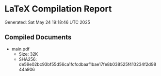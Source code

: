 # LaTeX Compilation Report
Generated: Sat May 24 19:18:46 UTC 2025
## Compiled Documents
- main.pdf
  - Size: 32K
  - SHA256: de59e02bc93bf55d56ca1fcfcdbaaf1bae17fe8b038525f410234f2d9844a906
